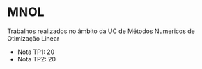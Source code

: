# MNOL
Trabalhos realizados no âmbito da UC de Métodos Numericos de Otimização Linear


* Nota TP1: 20
* Nota TP2: 20
